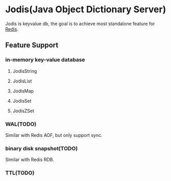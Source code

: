# Jodis(Java Object Dictionary Server)
Jodis is keyvalue db, the goal is to achieve most standalone feature for [Redis](https://github.com/redis-io/redis).

## Feature Support
### in-memory key-value database
1. JodisString
      
2. JodisList

3. JodisMap

4. JodisSet

5. JodisZSet

### WAL(TODO)
Similar with Redis AOF, but only support sync.

### binary disk snapshot(TODO)
Similar with Redis RDB.

### TTL(TODO)


